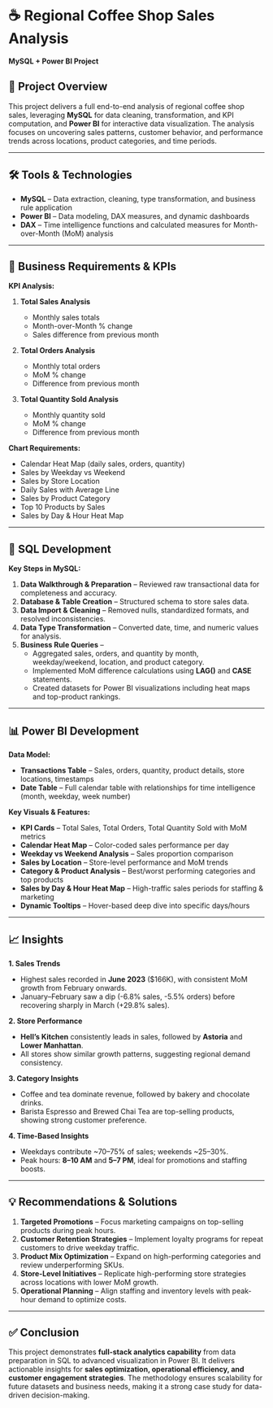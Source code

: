 # ☕ Regional Coffee Shop Sales Analysis  
**MySQL + Power BI Project**

## 📄 Project Overview  
This project delivers a full end-to-end analysis of regional coffee shop sales, leveraging **MySQL** for data cleaning, transformation, and KPI computation, and **Power BI** for interactive data visualization. The analysis focuses on uncovering sales patterns, customer behavior, and performance trends across locations, product categories, and time periods.

---

## 🛠 Tools & Technologies  
- **MySQL** – Data extraction, cleaning, type transformation, and business rule application  
- **Power BI** – Data modeling, DAX measures, and dynamic dashboards  
- **DAX** – Time intelligence functions and calculated measures for Month-over-Month (MoM) analysis

---

## 📌 Business Requirements & KPIs  
**KPI Analysis:**
1. **Total Sales Analysis**  
   - Monthly sales totals  
   - Month-over-Month % change  
   - Sales difference from previous month  

2. **Total Orders Analysis**  
   - Monthly total orders  
   - MoM % change  
   - Difference from previous month  

3. **Total Quantity Sold Analysis**  
   - Monthly quantity sold  
   - MoM % change  
   - Difference from previous month  

**Chart Requirements:**
- Calendar Heat Map (daily sales, orders, quantity)  
- Sales by Weekday vs Weekend  
- Sales by Store Location  
- Daily Sales with Average Line  
- Sales by Product Category  
- Top 10 Products by Sales  
- Sales by Day & Hour Heat Map  

---

## 💾 SQL Development  
**Key Steps in MySQL:**
1. **Data Walkthrough & Preparation** – Reviewed raw transactional data for completeness and accuracy.  
2. **Database & Table Creation** – Structured schema to store sales data.  
3. **Data Import & Cleaning** – Removed nulls, standardized formats, and resolved inconsistencies.  
4. **Data Type Transformation** – Converted date, time, and numeric values for analysis.  
5. **Business Rule Queries** –  
   - Aggregated sales, orders, and quantity by month, weekday/weekend, location, and product category.  
   - Implemented MoM difference calculations using **LAG()** and **CASE** statements.  
   - Created datasets for Power BI visualizations including heat maps and top-product rankings.

---

## 📊 Power BI Development  
**Data Model:**
- **Transactions Table** – Sales, orders, quantity, product details, store locations, timestamps  
- **Date Table** – Full calendar table with relationships for time intelligence (month, weekday, week number)  

**Key Visuals & Features:**
- **KPI Cards** – Total Sales, Total Orders, Total Quantity Sold with MoM metrics  
- **Calendar Heat Map** – Color-coded sales performance per day  
- **Weekday vs Weekend Analysis** – Sales proportion comparison  
- **Sales by Location** – Store-level performance and MoM trends  
- **Category & Product Analysis** – Best/worst performing categories and top products  
- **Sales by Day & Hour Heat Map** – High-traffic sales periods for staffing & marketing  
- **Dynamic Tooltips** – Hover-based deep dive into specific days/hours  

---

## 📈 Insights  
**1. Sales Trends**  
- Highest sales recorded in **June 2023** ($166K), with consistent MoM growth from February onwards.  
- January–February saw a dip (-6.8% sales, -5.5% orders) before recovering sharply in March (+29.8% sales).  

**2. Store Performance**  
- **Hell’s Kitchen** consistently leads in sales, followed by **Astoria** and **Lower Manhattan**.  
- All stores show similar growth patterns, suggesting regional demand consistency.  

**3. Category Insights**  
- Coffee and tea dominate revenue, followed by bakery and chocolate drinks.  
- Barista Espresso and Brewed Chai Tea are top-selling products, showing strong customer preference.  

**4. Time-Based Insights**  
- Weekdays contribute ~70–75% of sales; weekends ~25–30%.  
- Peak hours: **8–10 AM** and **5–7 PM**, ideal for promotions and staffing boosts.  

---

## 💡 Recommendations & Solutions  
1. **Targeted Promotions** – Focus marketing campaigns on top-selling products during peak hours.  
2. **Customer Retention Strategies** – Implement loyalty programs for repeat customers to drive weekday traffic.  
3. **Product Mix Optimization** – Expand on high-performing categories and review underperforming SKUs.  
4. **Store-Level Initiatives** – Replicate high-performing store strategies across locations with lower MoM growth.  
5. **Operational Planning** – Align staffing and inventory levels with peak-hour demand to optimize costs.  

---

## ✅ Conclusion  
This project demonstrates **full-stack analytics capability** from data preparation in SQL to advanced visualization in Power BI. It delivers actionable insights for **sales optimization, operational efficiency, and customer engagement strategies**. The methodology ensures scalability for future datasets and business needs, making it a strong case study for data-driven decision-making.

